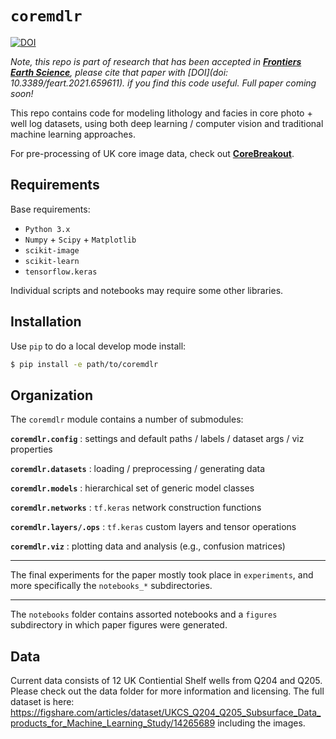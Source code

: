 # `coremdlr`

[![DOI](https://zenodo.org/badge/170920628.svg)](https://zenodo.org/badge/latestdoi/170920628)

*Note, this repo is part of research that has been accepted in **[Frontiers Earth Science](https://www.frontiersin.org/articles/10.3389/feart.2021.659611/abstract)**, please cite that paper with [DOI](doi: 10.3389/feart.2021.659611). if you find this code useful. Full paper coming soon!*

This repo contains code for modeling lithology and facies in core photo + well log datasets, using both deep learning / computer vision and traditional machine learning approaches.

For pre-processing of UK core image data, check out **[CoreBreakout](https://joss.theoj.org/papers/10.21105/joss.01969.pdf)**.


## Requirements

Base requirements:

-   `Python 3.x`
-   `Numpy` + `Scipy` + `Matplotlib`
-   `scikit-image`
-   `scikit-learn`
-   `tensorflow.keras`

Individual scripts and notebooks may require some other libraries.


## Installation

Use `pip` to do a local develop mode install:

```bash
$ pip install -e path/to/coremdlr
```


## Organization

The `coremdlr` module contains a number of submodules:

**`coremdlr.config`** : settings and default paths / labels / dataset args / viz properties

**`coremdlr.datasets`** : loading / preprocessing / generating data

**`coremdlr.models`** : hierarchical set of generic model classes

**`coremdlr.networks`** : `tf.keras` network construction functions

**`coremdlr.layers/.ops`** : `tf.keras` custom layers and tensor operations

**`coremdlr.viz`** : plotting data and analysis (e.g., confusion matrices)

---

The final experiments for the paper mostly took place in `experiments`, and more specifically the `notebooks_*` subdirectories.

---

The `notebooks` folder contains assorted notebooks and a `figures` subdirectory in which paper figures were generated.


## Data

Current data consists of 12 UK Contiential Shelf wells from Q204 and Q205. Please check out the data folder for more information and licensing. The full dataset is here: https://figshare.com/articles/dataset/UKCS_Q204_Q205_Subsurface_Data_products_for_Machine_Learning_Study/14265689 including the images.
